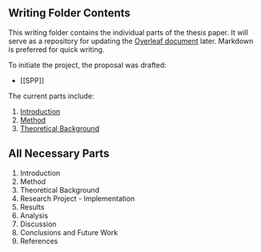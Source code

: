 ## **Writing Folder Contents**

This writing folder contains the individual parts of the thesis paper. It will serve as a repository for updating the [Overleaf document](https://www.overleaf.com/read/dbffjmbjdpkf#f0c6a6) later. Markdown is preferred for quick writing.

To initiate the project, the proposal was drafted:
- [[SPP]]

The current parts include:
1. [Introduction](Introduction)
2. [Method](Method)
3. [Theoretical Background](Theoretical%20Background)

## All Necessary Parts
1. Introduction
2. Method
3. Theoretical Background
4. Research Project - Implementation
5. Results
6. Analysis
7. Discussion
8. Conclusions and Future Work
9. References
